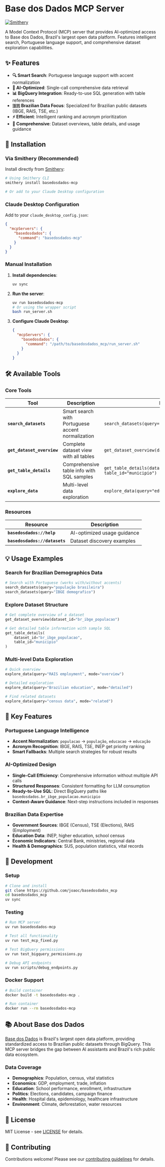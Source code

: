 # Base dos Dados MCP Server

[![Smithery](https://smithery.ai/badge/basedosdados-mcp)](https://smithery.ai/server/basedosdados-mcp)

A Model Context Protocol (MCP) server that provides AI-optimized access to Base dos Dados, Brazil's largest open data platform. Features intelligent search, Portuguese language support, and comprehensive dataset exploration capabilities.

## ✨ Features

- **🔍 Smart Search**: Portuguese language support with accent normalization
- **🤖 AI-Optimized**: Single-call comprehensive data retrieval
- **📊 BigQuery Integration**: Ready-to-use SQL generation with table references  
- **🇧🇷 Brazilian Data Focus**: Specialized for Brazilian public datasets (IBGE, RAIS, TSE, etc.)
- **⚡ Efficient**: Intelligent ranking and acronym prioritization
- **📖 Comprehensive**: Dataset overviews, table details, and usage guidance

## 🚀 Installation

### Via Smithery (Recommended)

Install directly from [Smithery](https://smithery.ai/server/basedosdados-mcp):

```bash
# Using Smithery CLI
smithery install basedosdados-mcp

# Or add to your Claude Desktop configuration
```

### Claude Desktop Configuration

Add to your `claude_desktop_config.json`:

```json
{
  "mcpServers": {
    "basedosdados": {
      "command": "basedosdados-mcp"
    }
  }
}
```

### Manual Installation

1. **Install dependencies**:
   ```bash
   uv sync
   ```

2. **Run the server**:
   ```bash
   uv run basedosdados-mcp
   # Or using the wrapper script
   bash run_server.sh
   ```

3. **Configure Claude Desktop**:
   ```json
   {
     "mcpServers": {
       "basedosdados": {
         "command": "/path/to/basedosdados_mcp/run_server.sh"
       }
     }
   }
   ```



## 🛠️ Available Tools

### Core Tools

| Tool | Description | Example |
|------|-------------|---------|
| **`search_datasets`** | Smart search with Portuguese accent normalization | `search_datasets(query="população", limit=10)` |
| **`get_dataset_overview`** | Complete dataset view with all tables | `get_dataset_overview(dataset_id="br_ibge_populacao")` |
| **`get_table_details`** | Comprehensive table info with SQL samples | `get_table_details(dataset_id="br_ibge_populacao", table_id="municipio")` |
| **`explore_data`** | Multi-level data exploration | `explore_data(query="educação", mode="detailed")` |

### Resources

| Resource | Description |
|----------|-------------|
| **`basedosdados://help`** | AI-optimized usage guidance |
| **`basedosdados://datasets`** | Dataset discovery examples |

## 💡 Usage Examples

### Search for Brazilian Demographics Data
```python
# Search with Portuguese (works with/without accents)
search_datasets(query="população brasileira")
search_datasets(query="IBGE demografico")
```

### Explore Dataset Structure
```python
# Get complete overview of a dataset
get_dataset_overview(dataset_id="br_ibge_populacao")

# Get detailed table information with sample SQL
get_table_details(
    dataset_id="br_ibge_populacao", 
    table_id="municipio"
)
```

### Multi-level Data Exploration
```python
# Quick overview
explore_data(query="RAIS employment", mode="overview")

# Detailed exploration
explore_data(query="Brazilian education", mode="detailed")

# Find related datasets
explore_data(query="census data", mode="related")
```

## 🧠 Key Features

### Portuguese Language Intelligence
- **Accent Normalization**: `populacao` → `população`, `educacao` → `educação`
- **Acronym Recognition**: IBGE, RAIS, TSE, INEP get priority ranking
- **Smart Fallbacks**: Multiple search strategies for robust results

### AI-Optimized Design
- **Single-Call Efficiency**: Comprehensive information without multiple API calls
- **Structured Responses**: Consistent formatting for LLM consumption
- **Ready-to-Use SQL**: Direct BigQuery paths like `basedosdados.br_ibge_populacao.municipio`
- **Context-Aware Guidance**: Next-step instructions included in responses

### Brazilian Data Expertise
- **Government Sources**: IBGE (Census), TSE (Elections), RAIS (Employment)
- **Education Data**: INEP, higher education, school census
- **Economic Indicators**: Central Bank, ministries, regional data
- **Health & Demographics**: SUS, population statistics, vital records

## 🔧 Development

### Setup
```bash
# Clone and install
git clone https://github.com/joaoc/basedosdados_mcp
cd basedosdados_mcp
uv sync
```

### Testing
```bash
# Run MCP server
uv run basedosdados-mcp

# Test all functionality
uv run test_mcp_fixed.py

# Test BigQuery permissions
uv run test_bigquery_permissions.py

# Debug API endpoints
uv run scripts/debug_endpoints.py
```

### Docker Support
```bash
# Build container
docker build -t basedosdados-mcp .

# Run container
docker run --rm basedosdados-mcp
```

## 📚 About Base dos Dados

[Base dos Dados](https://basedosdados.org) is Brazil's largest open data platform, providing standardized access to Brazilian public datasets through BigQuery. This MCP server bridges the gap between AI assistants and Brazil's rich public data ecosystem.

### Data Coverage
- **Demographics**: Population, census, vital statistics
- **Economics**: GDP, employment, trade, inflation
- **Education**: School performance, enrollment, infrastructure  
- **Politics**: Elections, candidates, campaign finance
- **Health**: Hospital data, epidemiology, healthcare infrastructure
- **Environment**: Climate, deforestation, water resources

## 📄 License

MIT License - see [LICENSE](LICENSE) for details.

## 🤝 Contributing

Contributions welcome! Please see our [contributing guidelines](CONTRIBUTING.md) for details.